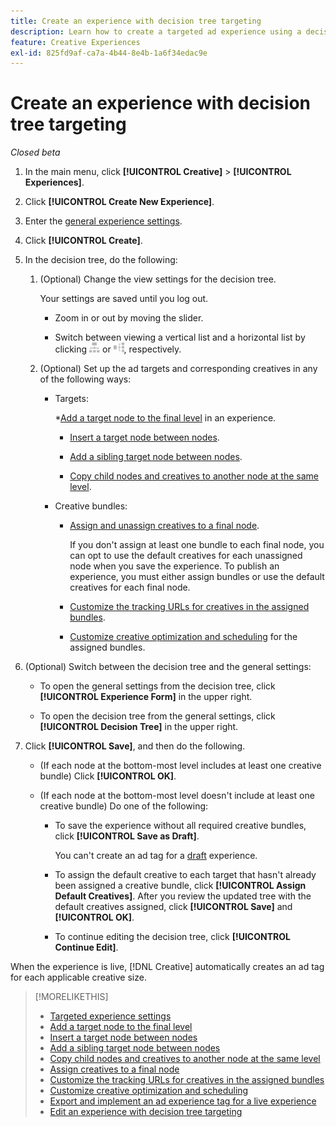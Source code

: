 ```yaml
---
title: Create an experience with decision tree targeting
description: Learn how to create a targeted ad experience using a decision tree.
feature: Creative Experiences
exl-id: 825fd9af-ca7a-4b44-8e4b-1a6f34edac9e
---
```

# Create an experience with decision tree targeting

*Closed beta* 

1. In the main menu, click **[!UICONTROL Creative]** > **[!UICONTROL Experiences]**.

1. Click **[!UICONTROL Create New Experience]**.

1. Enter the [general experience settings](experience-settings-targeting.md).

1. Click **[!UICONTROL Create]**.

1. In the decision tree, do the following:

   1. (Optional) Change the view settings for the decision tree.

      Your settings are saved until you log out.

      * Zoom in or out by moving the slider.

      * Switch between viewing a vertical list and a horizontal list by clicking ![View as Vertical Tree](/help/creative/assets/tree-vertical.png "View as Vertical Tree") or ![View as Horizontal Tree](/help/creative/assets/tree-horizontal.png "View as Horizontal Tree"), respectively.

   1. (Optional) Set up the ad targets and corresponding creatives in any of the following ways:

      * Targets:
      
        *[Add a target node to the final level](experience-target-node-add-final.md) in an experience.
        
        * [Insert a target node between nodes](experience-target-node-add-inner.md).
        
        * [Add a sibling target node between nodes](experience-target-node-add-sibling.md).
        
        * [Copy child nodes and creatives to another node at the same level](experience-target-node-copy.md).

      * Creative bundles:

        * [Assign and unassign creatives to a final node](experience-assign-creative-bundles.md).
        
          If you don't assign at least one bundle to each final node, you can opt to use the default creatives for each unassigned node when you save the experience. To publish an experience, you must either assign bundles or use the default creatives for each final node.

        * [Customize the tracking URLs for creatives in the assigned bundles](experience-tracking-urls-targeting.md).

        * [Customize creative optimization and scheduling](experience-optimization-scheduling-targeting.md) for the assigned bundles.

1. (Optional) Switch between the decision tree and the general settings:

   * To open the general settings from the decision tree, click **[!UICONTROL Experience Form]** in the upper right.

   * To open the decision tree from the general settings, click **[!UICONTROL Decision Tree]** in the upper right.

1. Click **[!UICONTROL Save]**, and then do the following.

   * (If each node at the bottom-most level includes at least one creative bundle) Click **[!UICONTROL OK]**.
   
   * (If each node at the bottom-most level doesn't include at least one creative bundle) Do one of the following:
   
     * To save the experience without all required creative bundles, click **[!UICONTROL Save as Draft]**.
     
       You can't create an ad tag for a [draft](experience-about.md#experience-statuses) experience.

     * To assign the default creative to each target that hasn't already been assigned a creative bundle, click **[!UICONTROL Assign Default Creatives]**. After you review the updated tree with the default creatives assigned, click **[!UICONTROL Save]** and **[!UICONTROL OK]**.
     
     * To continue editing the decision tree, click **[!UICONTROL Continue Edit]**.

When the experience is live, [!DNL Creative] automatically creates an ad tag for each applicable creative size.

>[!MORELIKETHIS]
>
>* [Targeted experience settings](experience-settings-targeting.md)
>* [Add a target node to the final level](experience-target-node-add-final.md)
>* [Insert a target node between nodes](experience-target-node-add-inner.md)
>* [Add a sibling target node between nodes](experience-target-node-add-sibling.md)
>* [Copy child nodes and creatives to another node at the same level](experience-target-node-copy.md)
>* [Assign creatives to a final node](experience-assign-creative-bundles.md)
>* [Customize the tracking URLs for creatives in the assigned bundles](experience-tracking-urls-targeting.md)
>* [Customize creative optimization and scheduling](experience-optimization-scheduling-targeting.md)
>* [Export and implement an ad experience tag for a live experience](/help/creative/experiences/experience-tag-export.md)
>* [Edit an experience with decision tree targeting](experience-edit-targeting.md)

